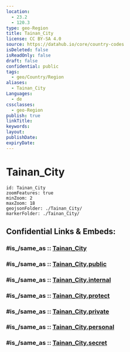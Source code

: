 ```yaml
---
location:
  - 23.2
  - 120.3
type: geo-Region
title: Tainan_City
license: CC BY-SA 4.0
source: https://datahub.io/core/country-codes
isDeleted: false
isReadOnly: false
draft: false
confidential: public
tags:
  - geo/Country/Region
aliases:
  - Tainan_City
Languages:
  - de
cssclasses:
  - geo-Region
publish: true
linkTitle:
keywords:
layout:
publishDate:
expiryDate:
---
```


# Tainan_City

```leaflet
id: Tainan_City
zoomFeatures: true 
minZoom: 2 
maxZoom: 18
geojsonFolder: ./Tainan_City/
markerFolder: ./Tainan_City/
```


## Confidential Links & Embeds: 

### #is_/same_as :: [Tainan_City](/_Standards/Earth/Continent/Asia/Asia~East/Taiwan/Provinces~Taiwan/Tainan/counties~Tainan/Tainan_City.md) 

### #is_/same_as :: [Tainan_City.public](/_public/Earth/Continent/Asia/Asia~East/Taiwan/Provinces~Taiwan/Tainan/counties~Tainan/Tainan_City.public.md) 

### #is_/same_as :: [Tainan_City.internal](/_internal/Earth/Continent/Asia/Asia~East/Taiwan/Provinces~Taiwan/Tainan/counties~Tainan/Tainan_City.internal.md) 

### #is_/same_as :: [Tainan_City.protect](/_protect/Earth/Continent/Asia/Asia~East/Taiwan/Provinces~Taiwan/Tainan/counties~Tainan/Tainan_City.protect.md) 

### #is_/same_as :: [Tainan_City.private](/_private/Earth/Continent/Asia/Asia~East/Taiwan/Provinces~Taiwan/Tainan/counties~Tainan/Tainan_City.private.md) 

### #is_/same_as :: [Tainan_City.personal](/_personal/Earth/Continent/Asia/Asia~East/Taiwan/Provinces~Taiwan/Tainan/counties~Tainan/Tainan_City.personal.md) 

### #is_/same_as :: [Tainan_City.secret](/_secret/Earth/Continent/Asia/Asia~East/Taiwan/Provinces~Taiwan/Tainan/counties~Tainan/Tainan_City.secret.md)

